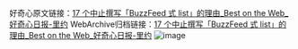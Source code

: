 好奇心原文链接：[17 个中止撰写「BuzzFeed 式 list」的理由_Best on the Web_好奇心日报-里约](https://www.qdaily.com/articles/1821.html)
WebArchive归档链接：[17 个中止撰写「BuzzFeed 式 list」的理由_Best on the Web_好奇心日报-里约](http://web.archive.org/web/20190623150051/https://www.qdaily.com/articles/1821.html)
![image](http://ww3.sinaimg.cn/large/007d5XDply1g3v4kzmq08j30u01zw7ut)